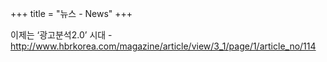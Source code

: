+++
title = "뉴스 - News"
+++


이제는 ‘광고분석2.0’ 시대 - http://www.hbrkorea.com/magazine/article/view/3_1/page/1/article_no/114